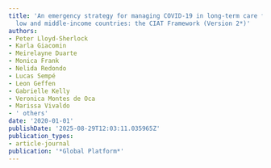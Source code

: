 ```yaml
---
title: 'An emergency strategy for managing COVID-19 in long-term care facilities in
  low and middle-income countries: the CIAT Framework (Version 2*)'
authors:
- Peter Lloyd-Sherlock
- Karla Giacomin
- Meirelayne Duarte
- Monica Frank
- Nelida Redondo
- Lucas Sempé
- Leon Geffen
- Gabrielle Kelly
- Veronica Montes de Oca
- Marissa Vivaldo
- ' others'
date: '2020-01-01'
publishDate: '2025-08-29T12:03:11.035965Z'
publication_types:
- article-journal
publication: '*Global Platform*'
---
```


